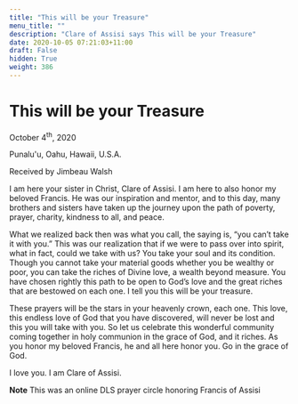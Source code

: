 ```yaml
---
title: "This will be your Treasure"
menu_title: ""
description: "Clare of Assisi says This will be your Treasure"
date: 2020-10-05 07:21:03+11:00
draft: False
hidden: True
weight: 386
---
```

# This will be your Treasure

October 4<sup>th</sup>, 2020

Punalu'u, Oahu, Hawaii, U.S.A. 

Received by Jimbeau Walsh



I am here your sister in Christ, Clare of Assisi. I am here to also honor my beloved Francis. He was our inspiration and mentor, and to this day, many brothers and sisters have taken up the journey upon the path of poverty, prayer, charity, kindness to all, and peace. 

What we realized back then was what you call, the saying is, “you can’t take it with you.” This was our realization that if we were to pass over into spirit, what in fact, could we take with us? You take your soul and its condition. Though you cannot take your material goods whether you be wealthy or poor, you can take the riches of Divine love, a wealth beyond measure. You have chosen rightly this path to be open to God’s love and the great riches that are bestowed on each one. I tell you this will be your treasure.

These prayers will be the stars in your heavenly crown, each one. This love, this endless love of God that you have discovered, will never be lost and this you will take with you. So let us celebrate this wonderful community coming together in holy communion in the grace of God, and it riches. As you honor my beloved Francis, he and all here honor you. Go in the grace of God.

I love you. I am Clare of Assisi.

**Note** This was an online DLS prayer circle honoring Francis of Assisi 
